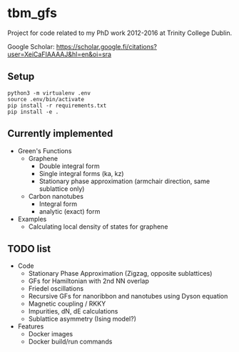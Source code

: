 # tbm_gfs

Project for code related to my PhD work 2012-2016 at Trinity College Dublin.

Google Scholar: https://scholar.google.fi/citations?user=XeiCaFIAAAAJ&hl=en&oi=sra

## Setup
```
python3 -m virtualenv .env
source .env/bin/activate
pip install -r requirements.txt
pip install -e .
```

## Currently implemented
* Green's Functions
  * Graphene
    * Double integral form
    * Single integral forms (ka, kz)
    * Stationary phase approximation (armchair direction, same sublattice only)
  * Carbon nanotubes
    * Integral form 
    * analytic (exact) form 
* Examples
    * Calculating local density of states for graphene

## TODO list
* Code
  * Stationary Phase Approximation (Zigzag, opposite sublattices)
  * GFs for Hamiltonian with 2nd NN overlap 
  * Friedel oscillations 
  * Recursive GFs for nanoribbon and nanotubes using Dyson equation
  * Magnetic coupling / RKKY
  * Impurities, dN, dE calculations
  * Sublattice asymmetry (Ising model?)
* Features
  * Docker images
  * Docker build/run commands
